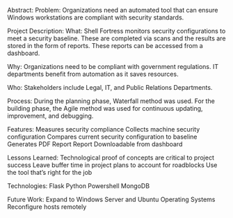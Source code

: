 Abstract:
Problem: Organizations need an automated tool that can ensure Windows workstations are compliant with security standards.

Project Description:
  What:
    Shell Fortress monitors security configurations to meet a security baseline. These are completed via scans and the results are stored in the form of reports. These reports can be accessed from a dashboard.

  Why:
    Organizations need to be compliant with government regulations. IT departments benefit from automation as it saves resources. 
  
  Who:
    Stakeholders include Legal, IT, and Public Relations Departments.
    
Process:
  During the planning phase, Waterfall method was used. For the building phase, the Agile method was used for continuous updating, improvement, and debugging.

Features:
  Measures security compliance
  Collects machine security configuration
  Compares current security configuration to baseline
  Generates PDF Report
  Report Downloadable from dashboard

Lessons Learned:
  Technological proof of concepts are critical to project success
  Leave buffer time in project plans to account for roadblocks
  Use the tool that’s right for the job

Technologies:
  Flask
  Python
  Powershell
  MongoDB

Future Work:
  Expand to Windows Server and Ubuntu Operating Systems
  Reconfigure hosts remotely




